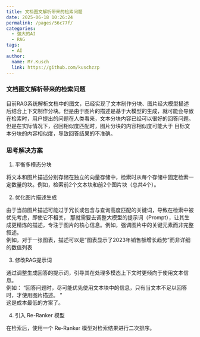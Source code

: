 ```yaml
---
title: 文档图文解析带来的检索问题
date: 2025-06-18 10:26:24
permalink: /pages/56c77f/
categories:
  - 强大的AI
  - RAG
tags:
  - AI
author: 
  name: Mr.Kusch
  link: https://github.com/kuschzzp
---
```

### 文档图文解析带来的检索问题

目前RAG系统解析文档中的图文，已经实现了文本制作分块、图片经大模型描述后结合上下文制作分块。但是由于图片的描述是基于大模型的生成，就可能会导致
在检索时，用户提出的问题在人类看来，文本分块内容已经可以很好的回答问题。  
但是在实际情况下，召回相似度匹配时，图片分块的内容相似度可能大于 目标文本分块的内容相似度，导致回答结果的不准确。

### 思考解决方案

1. 平衡多模态分块

将文本和图片描述分别存储在独立的向量存储中，检索时从每个存储中固定检索一定数量的块。例如，检索前2个文本块和前2个图片块（总共4个）。

2. 优化图片描述生成

由于当前图片描述可能过于冗长或包含与查询高度匹配的关键词，导致在检索中被优先考虑，即使它不相关，
那就需要去调整大模型的提示词（Prompt），让其生成更精炼的描述，专注于图片的核心信息。例如，强调图片中的关键元素而非完整叙述。  
例如，对于一张图表，描述可以是“图表显示了2023年销售额增长趋势”而非详细的数值列表

3. 修改RAG提示词

通过调整生成回答的提示词，引导其在处理多模态上下文时更倾向于使用文本信息。  
例如： “回答问题时，尽可能优先使用文本块中的信息，只有当文本不足以回答时，才使用图片描述。 ”  
这是成本最低的方案了。

4. 引入 Re-Ranker 模型

在检索后，使用一个 Re-Ranker 模型对检索结果进行二次排序。





